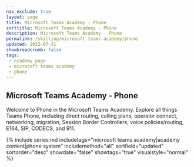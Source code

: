 ```yaml
---
nav_exclude: true
layout: page
title: Microsoft Teams Academy - Phone
sorttitle: Microsoft Teams Academy - Phone
description: Microsoft Teams Academy - Phone
permalink: /skilling/microsoft-teams-academy/phone
updated: 2022-07-31
showbreadcrumb: false
tags: 
 - academy page
 - microsoft teams academy
 - phone
---
```


## Microsoft Teams Academy - Phone

Welcome to Phone in the Microsoft Teams Academy. Explore all things Teams Phone, including direct routing, calling plans, operator connect, networking, migration, Session Border Controllers, voice policies/routing, E164, SIP, CODECS, and 911.

{% include series.md 
    includetags="microsoft teams academy|academy content|phone system" 
    includemethod="all" 
    sortfield="updated" sortorder="desc" showdate="false" showtags="true"
    visualstyle="normal"
%}